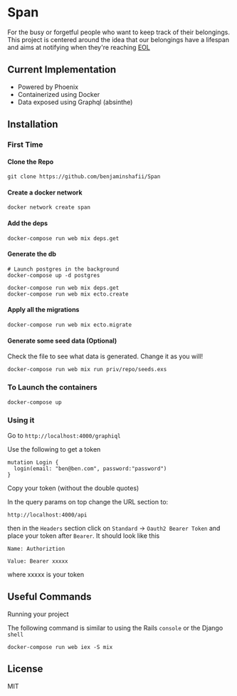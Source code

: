 # Span


For the busy or forgetful people who want to keep track of their belongings.
This project is centered around the idea that our belongings have a lifespan and aims at notifying when they're reaching [EOL](https://en.wikipedia.org/wiki/End-of-life_(product))

## Current Implementation
* Powered by Phoenix
* Containerized using Docker
* Data exposed using Graphql (absinthe)

## Installation
### First Time

#### Clone the Repo
`git clone https://github.com/benjaminshafii/Span`


#### Create a docker network
`docker network create span`

#### Add the deps
`docker-compose run web mix deps.get`

#### Generate the db
```
# Launch postgres in the background
docker-compose up -d postgres

docker-compose run web mix deps.get 
docker-compose run web mix ecto.create
```

#### Apply all the migrations
`docker-compose run web mix ecto.migrate`

#### Generate some seed data (Optional)

Check the file to see what data is generated. Change it as you will!

`docker-compose run web mix run priv/repo/seeds.exs`


### To Launch the containers

`docker-compose up`

### Using it

Go to `http://localhost:4000/graphiql`

Use the following to get a token
```
mutation Login {
  login(email: "ben@ben.com", password:"password")
}
```

Copy your token (without the double quotes)

In the query params on top change the URL section to:

`http://localhost:4000/api`

then in the `Headers` section click on `Standard` -> `Oauth2 Bearer Token`
and place your token after `Bearer`. It should look like this

```
Name: Authoriztion

Value: Bearer xxxxx
```

where xxxxx is your token

## Useful Commands
Running your project 

The following command is similar to using the Rails `console` or the Django `shell`

`docker-compose run web iex -S mix`

## License
MIT
